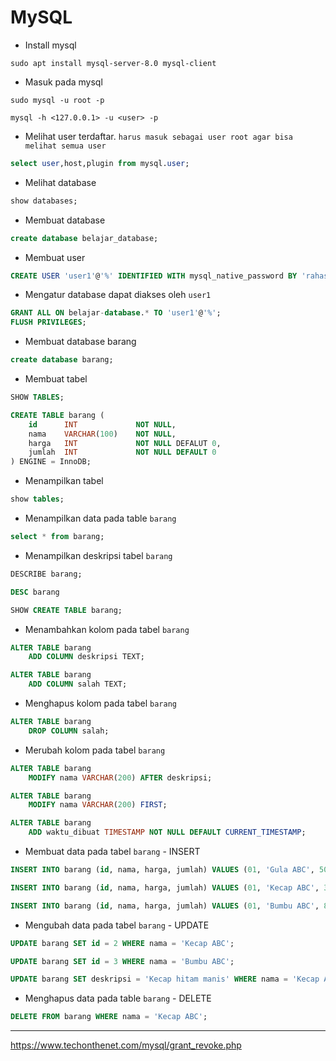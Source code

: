 # MySQL
* Install mysql
```
sudo apt install mysql-server-8.0 mysql-client
```
* Masuk pada mysql
```
sudo mysql -u root -p

mysql -h <127.0.0.1> -u <user> -p

```
* Melihat user terdaftar. `harus masuk sebagai user root agar bisa melihat semua user`
```sql
select user,host,plugin from mysql.user;
```
* Melihat database
```sql
show databases;
```
* Membuat database
```sql
create database belajar_database;
```
* Membuat user
```sql
CREATE USER 'user1'@'%' IDENTIFIED WITH mysql_native_password BY 'rahasia';
```
* Mengatur database dapat diakses oleh `user1`
```sql
GRANT ALL ON belajar-database.* TO 'user1'@'%';
FLUSH PRIVILEGES;
```
* Membuat database barang
```sql
create database barang;
```
* Membuat tabel
```sql
SHOW TABLES;

CREATE TABLE barang (
    id      INT             NOT NULL,
    nama    VARCHAR(100)    NOT NULL,
    harga   INT             NOT NULL DEFALUT 0,
    jumlah  INT             NOT NULL DEFAULT 0
) ENGINE = InnoDB;
```
* Menampilkan tabel 
```sql
show tables;
```
* Menampilkan data pada table `barang`
```sql
select * from barang;
```
* Menampilkan deskripsi tabel `barang` 
```sql
DESCRIBE barang;

DESC barang

SHOW CREATE TABLE barang;
```
* Menambahkan kolom pada tabel `barang`
```sql
ALTER TABLE barang
    ADD COLUMN deskripsi TEXT;

ALTER TABLE barang
    ADD COLUMN salah TEXT;
```
* Menghapus kolom pada tabel `barang`
```sql
ALTER TABLE barang
    DROP COLUMN salah;
```
* Merubah kolom pada tabel `barang`
```sql
ALTER TABLE barang
    MODIFY nama VARCHAR(200) AFTER deskripsi;

ALTER TABLE barang
    MODIFY nama VARCHAR(200) FIRST;

ALTER TABLE barang
    ADD waktu_dibuat TIMESTAMP NOT NULL DEFAULT CURRENT_TIMESTAMP;
```
* Membuat data pada tabel `barang` - INSERT
```sql
INSERT INTO barang (id, nama, harga, jumlah) VALUES (01, 'Gula ABC', 5000, 5);

INSERT INTO barang (id, nama, harga, jumlah) VALUES (01, 'Kecap ABC', 3000, 15);

INSERT INTO barang (id, nama, harga, jumlah) VALUES (01, 'Bumbu ABC', 8000, 25);
```
* Mengubah data pada tabel `barang` - UPDATE
```sql
UPDATE barang SET id = 2 WHERE nama = 'Kecap ABC';

UPDATE barang SET id = 3 WHERE nama = 'Bumbu ABC';

UPDATE barang SET deskripsi = 'Kecap hitam manis' WHERE nama = 'Kecap ABC';
```
* Menghapus data pada table `barang` - DELETE
```sql
DELETE FROM barang WHERE nama = 'Kecap ABC';
```
---
https://www.techonthenet.com/mysql/grant_revoke.php

